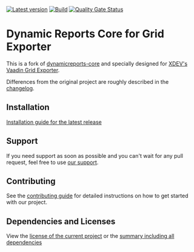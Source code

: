 [![Latest version](https://img.shields.io/maven-central/v/software.xdev/dynamicreports-core-for-grid-exporter?logo=apache%20maven)](https://mvnrepository.com/artifact/software.xdev/dynamicreports-core-for-grid-exporter)
[![Build](https://img.shields.io/github/actions/workflow/status/xdev-software/dynamicreports-core-for-grid-exporter/check-build.yml?branch=develop)](https://github.com/xdev-software/dynamicreports-core-for-grid-exporter/actions/workflows/check-build.yml?query=branch%3Adevelop)
[![Quality Gate Status](https://sonarcloud.io/api/project_badges/measure?project=xdev-software_dynamicreports-core-for-grid-exporter&metric=alert_status)](https://sonarcloud.io/dashboard?id=xdev-software_dynamicreports-core-for-grid-exporter)

# Dynamic Reports Core for Grid Exporter
This is a fork of [dynamicreports-core](https://github.com/dynamicreports/dynamicreports) and specially designed for [XDEV's Vaadin Grid Exporter](https://github.com/xdev-software/vaadin-grid-exporter).

Differences from the original project are roughly described in the [changelog](./CHANGELOG.md#differences-to-dynamicreportsdynamicreports-core).

## Installation
[Installation guide for the latest release](https://github.com/xdev-software/dynamicreports-core-for-grid-exporter/releases/latest#Installation)

## Support
If you need support as soon as possible and you can't wait for any pull request, feel free to use [our support](https://xdev.software/en/services/support).

## Contributing
See the [contributing guide](./CONTRIBUTING.md) for detailed instructions on how to get started with our project.

## Dependencies and Licenses
View the [license of the current project](LICENSE) or the [summary including all dependencies](https://xdev-software.github.io/dynamicreports-core-for-grid-exporter/dependencies)
